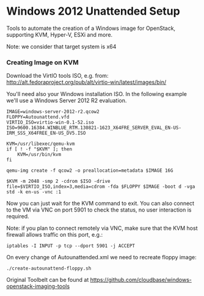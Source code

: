 Windows 2012 Unattended Setup
===============================

Tools to automate the creation of a Windows image for OpenStack, supporting KVM, Hyper-V, ESXi and more.

Note: we consider that target system is x64 



### Creating Image on KVM


Download the VirtIO tools ISO, e.g. from:
http://alt.fedoraproject.org/pub/alt/virtio-win/latest/images/bin/

You'll need also your Windows installation ISO. In the following example we'll use a Windows Server 2012 R2
evaluation.

    IMAGE=windows-server-2012-r2.qcow2
    FLOPPY=Autounattend.vfd
    VIRTIO_ISO=virtio-win-0.1-52.iso
    ISO=9600.16384.WINBLUE_RTM.130821-1623_X64FRE_SERVER_EVAL_EN-US-IRM_SSS_X64FREE_EN-US_DV5.ISO

    KVM=/usr/libexec/qemu-kvm
    if [ ! -f "$KVM" ]; then
        KVM=/usr/bin/kvm
    fi

    qemu-img create -f qcow2 -o preallocation=metadata $IMAGE 16G

    $KVM -m 2048 -smp 2 -cdrom $ISO -drive file=$VIRTIO_ISO,index=3,media=cdrom -fda $FLOPPY $IMAGE -boot d -vga std -k en-us -vnc :1

Now you can just wait for the KVM command to exit. You can also connect to the VM via VNC on port 5901 to check
the status, no user interaction is required.

Note: if you plan to connect remotely via VNC, make sure that the KVM host firewall allows traffic
on this port, e.g.:

    iptables -I INPUT -p tcp --dport 5901 -j ACCEPT

On every change of Autounattended.xml we need to recreate floppy image:

	./create-autounattend-floppy.sh

Original Toolbelt can be found at https://github.com/cloudbase/windows-openstack-imaging-tools
